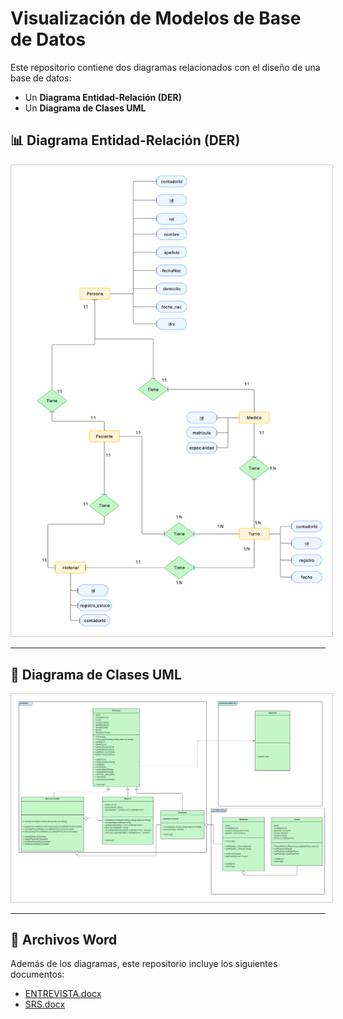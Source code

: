 <h1>Visualización de Modelos de Base de Datos</h1>

<p>Este repositorio contiene dos diagramas relacionados con el diseño de una base de datos:</p>
<ul>
  <li>Un <strong>Diagrama Entidad-Relación (DER)</strong></li>
  <li>Un <strong>Diagrama de Clases UML</strong></li>
</ul>

<h2>📊 Diagrama Entidad-Relación (DER)</h2>
<img src="./DER.png" alt="Diagrama DER" style="max-width: 100%; height: auto; border: 1px solid #ccc; padding: 5px;">

<hr>

<h2>🧩 Diagrama de Clases UML</h2>
<img src="./UML.png" alt="Diagrama UML" style="max-width: 100%; height: auto; border: 1px solid #ccc; padding: 5px;">

<hr>

<h2>📄 Archivos Word</h2>
<p>Además de los diagramas, este repositorio incluye los siguientes documentos:</p>
<ul>
  <li><a href="./ENTREVISTA.docx" download>ENTREVISTA.docx</a></li>
  <li><a href="./SRS.docx" download>SRS.docx</a></li>
</ul>
